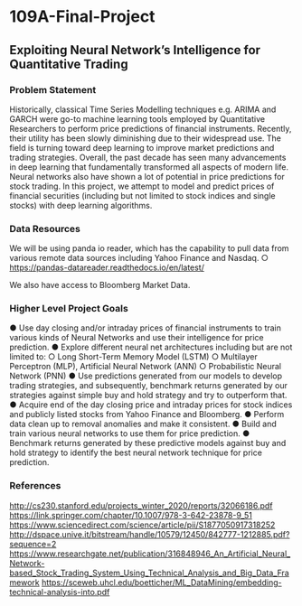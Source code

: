 # 109A-Final-Project

## Exploiting Neural Network’s Intelligence for Quantitative Trading

### Problem Statement
Historically, classical Time Series Modelling techniques e.g. ARIMA and GARCH were go-to machine learning tools employed by Quantitative Researchers to perform price predictions of financial instruments. Recently, their utility has been slowly diminishing due to their widespread use. The field is turning toward deep learning to improve market predictions and trading strategies. Overall, the past decade has seen many advancements in deep learning that fundamentally transformed all aspects of modern life. Neural networks also have shown a lot of potential in price predictions for stock trading. In this project, we attempt to model and predict prices of financial securities (including but not limited to stock indices and single stocks) with deep learning algorithms.

### Data Resources 
We will be using panda io reader, which has the capability to pull data from various remote data sources including Yahoo Finance and Nasdaq. 
○	https://pandas-datareader.readthedocs.io/en/latest/

We also have access to Bloomberg Market Data. 

### Higher Level Project Goals 
●	Use day closing and/or intraday prices of financial instruments to train various kinds of Neural Networks and use their intelligence for price prediction. 
●	Explore different neural net architectures including but are not limited to:
○	Long Short-Term Memory Model (LSTM)
○	Multilayer Perceptron (MLP), Artificial Neural Network (ANN)
○	Probabilistic Neural Network (PNN)
●	Use predictions generated from our models to develop trading strategies, and subsequently, benchmark returns generated by our strategies against simple buy and hold strategy and try to outperform that.
●	Acquire end of the day closing price and intraday prices for stock indices and publicly listed stocks from Yahoo Finance and Bloomberg.
●	Perform data clean up to removal anomalies and make it consistent.
●	Build and train various neural networks to use them for price prediction.
●	Benchmark returns generated by these predictive models against buy and hold strategy to identify the best neural network technique for price prediction.

### References
http://cs230.stanford.edu/projects_winter_2020/reports/32066186.pdf
https://link.springer.com/chapter/10.1007/978-3-642-23878-9_51
https://www.sciencedirect.com/science/article/pii/S1877050917318252
http://dspace.unive.it/bitstream/handle/10579/12450/842777-1212885.pdf?sequence=2
https://www.researchgate.net/publication/316848946_An_Artificial_Neural_Network-based_Stock_Trading_System_Using_Technical_Analysis_and_Big_Data_Framework
https://sceweb.uhcl.edu/boetticher/ML_DataMining/embedding-technical-analysis-into.pdf

